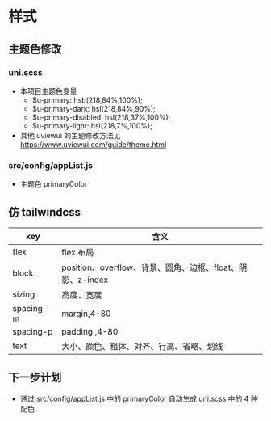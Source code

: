 # 样式

## 主题色修改

### uni.scss

- 本项目主题色变量
  - \$u-primary: hsb(218,84%,100%);
  - \$u-primary-dark: hsl(218,84%,90%);
  - \$u-primary-disabled: hsl(218,37%,100%);
  - \$u-primary-light: hsl(218,7%,100%);
- 其他 uviewui 的主题修改方法见 https://www.uviewui.com/guide/theme.html

### src/config/appList.js

- 主题色 primaryColor

## 仿 tailwindcss

| key       | 含义                                                       |
| --------- | ---------------------------------------------------------- |
| flex      | flex 布局                                                  |
| block     | position、overflow、背景、圆角、边框、float、阴影、z-index |
| sizing    | 高度、宽度                                                 |
| spacing-m | margin,4-80                                                |
| spacing-p | padding ,4-80                                              |
| text      | 大小、颜色、粗体、对齐、行高、省略、划线                   |

## 下一步计划

- 通过 src/config/appList.js 中的 primaryColor 自动生成 uni.scss 中的 4 种配色
